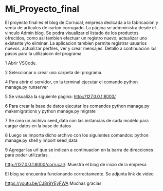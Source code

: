 # Mi_Proyecto_final

El proyecto final es el blog de Corrucal, empresa dedicada a la fabricacion y venta de articulos de carton corrugado. La página se admministra desde el vinculo Admin blog. Se podra visualizar el listado de los productos ofrecidos, como asi tambien efectuar un registro nuevo, actualizar uno existente y/o eliminar. La aplicacion tambien permite registrar usuarios nuevos, actualizar perfiles, ver y crear mensajes. Detallo a continuacion los pasos para la utilizaiocn del programa


1 Abrir VSCode.

2 Seleccionar o crear una carpeta del programa.

4 Para abrir el servidor, en la terminal ejecutar el comando python manage.py runserver 

5 Se visualiza la siguiente pagina: http://127.0.0.1:8000/

6 Para crear la base de datos ejecutar los comandos python manage.py makemigrations y python manage.py migrate

7 Se crea un archivo seed_data con las instancias de cada modelo para cargar datos en la base de datos

8 Luego se importa dicho archivo con los siguientes comandos: python manage.py shell y import seed_data

9 Agregar las url que se indican a continuacion en la barra de direcciones para poder utilizarlas. 




http://127.0.0.1:8000/corrucal/: Muestra el blog de inicio de la empresa



El blog se encuentra funcionando correctamente. Se adjunta link de video



https://youtu.be/CJ8r8YEyFWA
Muchas gracias




